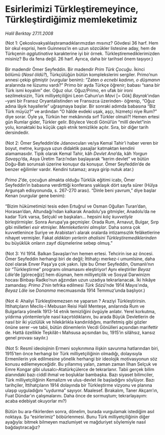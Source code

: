 # Esirlerimizi Türkleştiremeyince, Türkleştirdiğimiz memleketimiz

*Halil Berktay 27.11.2008*

<div class="taraf_structure_2col_1zq">
<div class="margen_n">



 <p>(Not 1: Çekoslovakyalılaştıramadıklarımızdan mısınız? Gövdesi 36 harf. Hem bir okul esprisi, hem Guinness’in en uzun sözcükler listesine aday, hem de Türkçenin <i>agglutinative</i> karakterine iyi bir örnek. Türkleştiremediklerimizden misiniz? Bu da fena değil. 26 harf. Ayrıca, daha bir tarihsel önem taşıyor.) <br/><br/>Bir madendir Ömer Seyfeddin. Bir madendir <i>Prim Türk Çocuğu</i>. İkinci bölümü (<i>Nasıl öldü?</i>), Türkçülüğün bütün komplekslerini sergiler. Primo’nun annesi çekip gitmiştir (vurgular benim): “Zaten <i>o ecnebi kadının, o düşmanın</i> aralarında ne lüzumu vardı?” Primo bir ayda Türkçe öğrenir; babası “sana bir Türk ismi koyalım” der. Oğuz olur. Oğuz/Primo, en ufak bir ironi sezilmeksizin, Türk milliyetçiliğini Leon Cahun’un <i>Mavi</i> [= Gök] <i>Bayrak</i>’ından –yani bir Fransız Oryantalistinden ve Fransızca üzerinden- öğrenip, “Oğuz adına lâyık hayallerle” uğraşmaya başlar. Bir sonraki adımda babasına “Biz Türk müyüz?” ve ardından “O hâlde evdeki uşak, aşçı, hizmetçi niye Rum?” diye sorar. Öyle ya, Türkün her mekânında sırf Türkler olmalı?! Hemen ertesi gün Rumlar gider, Türkler gelir. Böylece Vecdi Gönül’ün “millî devlet”inin yolu, konaktaki bu küçük çaplı etnik temizlikle açılır. Sıra, bir diğer tarih dersindedir. <br/><br/>(Not 2: Ömer Seyfeddin’de Jdanovcuları ve/ya Kemal Tahir’i haber veren bir boyut, metne, kurguya uzun didaktik pasajlar katmaktan kendini alamamasıdır. Tipik olarak Kemal Tahir, kâh <i>Devlet Ana</i>’da, kâh <i>Yorgun Savaşçı</i>’da, Asya Üretim Tarzı’ndan başlayarak “kerim devlet” ve bütün Doğu-Batı sorunsalı üzerine konuşur da konuşur. Ömer Seyfeddin’de de benzer eğilimler vardır. Kendini tutamaz; araya girip nutuk atar.)<i> <br/><br/>Primo 2</i>’de, çocuğun almakta olduğu Türklük eğitimi icabı, Ömer Seyfeddin’in babasına verdirttiği konferans yaklaşık dört sayfa sürer (Hülya Argunşah edisyonunda, s. 267-270 arası). “Dinle beni yavrum,” diye başlar Kenan (vurgular gene benim): <br/><br/>“Bizim hükümetimizi tesis eden Ertuğrul ve Osman Oğulları Turan’dan, Horasan’dan, Altundağı’ndan kalkarak Anadolu’ya gitmişler, Anadolu’da ne kadar Türk varsa, Selçukî ve başkaları... hepsini <i>kılıç kuvvetiyle</i> birleştirmişler. Sonra Avrupa’ya geçmişler. Orada Rum, Arnavut, Bulgar, Sırp gibi milletleri <i>esir</i> etmişler. <i>Memleketlerini almışlar</i>. Daha sonra çok kuvvetlenince Suriye ve Arabistan’ı alarak oralarda intizamsızlık felâketlerine nihayet vermişler. Fakat <i>aldıkları yerlerin ahalisini Türkleştiremediklerinden</i> bu büyüklük onların zayıf düşmelerine sebep olmuş.” <br/><br/>(Not 3: Yıl 1914. Balkan Savaşları’nın hemen ertesi. Tehcirin ise az öncesi. Ömer Seyfeddin herhangi biri de değil; İttihatçı merkez-i umumîsine, daha özel olarak Enver Paşa’ya çok yakın. İşte bu Ömer Seyfeddin, Osmanlı’nın bir “Türkleştirme” programı olmamasını eleştiriyor! Aynı eleştiriler <i>Beyaz Lâle</i>’de [göreceğiz] hem düşman, hem milliyetçilik ve Sosyal Darwinizm hocası Binbaşı Radko’nun ağzından uzun uzadıya tekrarlanacak. İki hikâye zamandaş: <i>Primo 2</i>’nin tefrika edilmesi <i>Türk Sözü</i>’nde 1914 Mayıs’ında, <i>Beyaz Lâle</i> ise <i>Donanma</i> mecmuasında 1914 Temmuz’unda başlıyor.) <br/><br/>(Not 4: Ahaliyi Türkleştiremezsen ne yaparsın ? Araziyi Türkleştirirsin. İttihatçıların Meclis-i Mebusan Reisi Halil Menteşe, anılarında Rum ve Bulgarlara yönelik 1913-14 etnik temizliğini övgüyle anlatır. Yerel korkutma, yıldırma yöntemleriyle nasıl kaçırtıldıklarını, bu arada Büyük Devletlerin de nasıl bir iki yüzlülük ve hilekârlıkla kandırıldığını, marifetmiş gibi gözler önüne serer –ve tabii, bütün dönemlerin Vecdi Gönülleri açısından marifettir de. Hattâ özellikle Teşkilât-ı Mahsusa açısından bu, 1915’in silâhsız, kansız genel provası sayılır.) <br/><br/>(Not 5: Resmî ideolojinin Ermeni soykırımına ilişkin savunma hatlarından biri, 1915’ten önce herhangi bir Türk milliyetçiliğinin olmadığı, dolayısıyla Ermenilerin yok edilmesine yönelik herhangi bir ideolojik motivasyonun söz konusu edilemeyeceğidir. Bu yıllanmış yalan, zaman zaman İlhan Selçuk ve Emre Kongar gibi ulusalcı-Atatürkçülerce de tekrarlanır. Tabii gerçek bilim alanındaki bazı ciddî ihmal ve boşluklar bambaşka. Bazı siyaset bilimciler, Türk milliyetçiliğinin Kemalizm ve ulus-devlet ile başladığını söylüyor. Bazı tarihçiler, İttihatçıların 1914 dolayında bir Türkleştirme vizyonu ve planına ulaşıp uyguladığını “uydurma” sayıyor. Maalesef. Bırakalım, Taner Akçam’ın, Fuat Dündar’ın çalışmalarını. Daha önce de sormuştum; tekrarlayayım: acaba edebiyat okuyorlar mı?) <br/><br/>Bütün bu ara-fikirlerden sonra, dönelim, burada vurgulamak istediğim asıl noktaya. Şu “esirlerimiz” böbürlenmesi. Bunu Türk milliyetçiliğinin diğer ayağıyla: bitmek bilmeyen mazlumiyet ve mağduriyet söylemiyle nasıl bağdaştıracağız?</p>
<br/>
<br/>
<br/>



<br/>


<div id="taraf_not">
</div>

</div>


</div>
